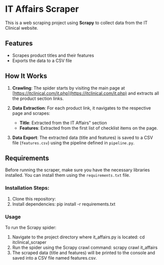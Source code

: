 # IT Affairs Scraper

This is a web scraping project using **Scrapy** to collect data from the IT Clinical website.

## Features
- Scrapes product titles and their features
- Exports the data to a CSV file

## How It Works
1. **Crawling**: The spider starts by visiting the main page at [https://itclinical.com/it.php](https://itclinical.com/it.php) and extracts all the product section links.
   
2. **Data Extraction**: For each product link, it navigates to the respective page and scrapes:
   - **Title**: Extracted from the IT Affairs" section
   - **Features**: Extracted from the first list of checklist items on the page.

3. **Data Export**: The extracted data (title and features) is saved to a CSV file (`features.csv`) using the pipeline defined in `pipeline.py`.

## Requirements

Before running the scraper, make sure you have the necessary libraries installed. You can install them using the `requirements.txt` file.

### Installation Steps:
1. Clone this repository:
2. Install dependencies: pip install -r requirements.txt

### Usage
To run the Scrapy spider:

1. Navigate to the project directory where it_affairs.py is located:
   cd itclinical_scraper
2. Run the spider using the Scrapy crawl command:
   scrapy crawl it_affairs
3. The scraped data (title and features) will be printed to the console and saved into a CSV file named features.csv.

